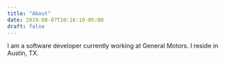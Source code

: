 ```yaml
---
title: "About"
date: 2019-08-07T20:16:19-05:00
draft: false
---
```


I am a software developer currently working at General Motors. I reside in
Austin, TX.
